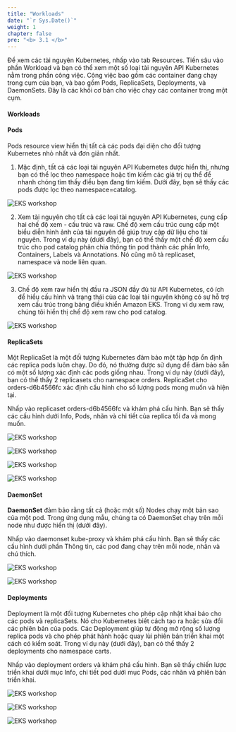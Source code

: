 ```yaml
---
title: "Workloads"
date: "`r Sys.Date()`"
weight: 1
chapter: false
pre: "<b> 3.1 </b>"
---
```


Để xem các tài nguyên Kubernetes, nhấp vào tab Resources. Tiến sâu vào phần Workload và bạn có thể xem một số loại tài nguyên API Kubernetes nằm trong phần công việc. Công việc bao gồm các container đang chạy trong cụm của bạn, và bao gồm Pods, ReplicaSets, Deployments, và DaemonSets. Đây là các khối cơ bản cho việc chạy các container trong một cụm.


#### Workloads

#### Pods

Pods resource view hiển thị tất cả các pods đại diện cho đối tượng Kubernetes nhỏ nhất và đơn giản nhất.

1. Mặc định, tất cả các loại tài nguyên API Kubernetes được hiển thị, nhưng bạn có thể lọc theo namespace hoặc tìm kiếm các giá trị cụ thể để nhanh chóng tìm thấy điều bạn đang tìm kiếm. Dưới đây, bạn sẽ thấy các pods được lọc theo namespace=catalog.

![EKS workshop](/EKS-Workshop-4/images/0005/0002.png?featherlight=false&width=90pc)

2. Xem tài nguyên cho tất cả các loại tài nguyên API Kubernetes, cung cấp hai chế độ xem - cấu trúc và raw. Chế độ xem cấu trúc cung cấp một biểu diễn hình ảnh của tài nguyên để giúp truy cập dữ liệu cho tài nguyên. Trong ví dụ này (dưới đây), bạn có thể thấy một chế độ xem cấu trúc cho pod catalog phân chia thông tin pod thành các phần Info, Containers, Labels và Annotations. Nó cũng mô tả replicaset, namespace và node liên quan.

![EKS workshop](/EKS-Workshop-4/images/0005/0003.png?featherlight=false&width=90pc)

3. Chế độ xem raw hiển thị đầu ra JSON đầy đủ từ API Kubernetes, có ích để hiểu cấu hình và trạng thái của các loại tài nguyên không có sự hỗ trợ xem cấu trúc trong bảng điều khiển Amazon EKS. Trong ví dụ xem raw, chúng tôi hiển thị chế độ xem raw cho pod catalog.

![EKS workshop](/EKS-Workshop-4/images/0005/0004.png?featherlight=false&width=90pc)

#### ReplicaSets

Một ReplicaSet là một đối tượng Kubernetes đảm bảo một tập hợp ổn định các replica pods luôn chạy. Do đó, nó thường được sử dụng để đảm bảo sẵn có một số lượng xác định các pods giống nhau. Trong ví dụ này (dưới đây), bạn có thể thấy 2 replicasets cho namespace orders. ReplicaSet cho orders-d6b4566fc xác định cấu hình cho số lượng pods mong muốn và hiện tại.

Nhấp vào replicaset orders-d6b4566fc và khám phá cấu hình. Bạn sẽ thấy các cấu hình dưới Info, Pods, nhãn và chi tiết của replica tối đa và mong muốn.

![EKS workshop](/EKS-Workshop-4/images/0005/0005.png?featherlight=false&width=90pc)

![EKS workshop](/EKS-Workshop-4/images/0005/0006.png?featherlight=false&width=90pc)


![EKS workshop](/EKS-Workshop-4/images/0005/0007.png?featherlight=false&width=90pc)


![EKS workshop](/EKS-Workshop-4/images/0005/0008.png?featherlight=false&width=90pc)

#### DaemonSet


**DaemonSet** đảm bảo rằng tất cả (hoặc một số) Nodes chạy một bản sao của một pod. Trong ứng dụng mẫu, chúng ta có DaemonSet chạy trên mỗi node như được hiển thị (dưới đây).

Nhấp vào daemonset kube-proxy và khám phá cấu hình. Bạn sẽ thấy các cấu hình dưới phần Thông tin, các pod đang chạy trên mỗi node, nhãn và chú thích.


![EKS workshop](/EKS-Workshop-4/images/0005/0009.png?featherlight=false&width=90pc)


![EKS workshop](/EKS-Workshop-4/images/0005/00010.png?featherlight=false&width=90pc)


#### Deployments


Deployment là một đối tượng Kubernetes cho phép cập nhật khai báo cho các pods và replicaSets. Nó cho Kubernetes biết cách tạo ra hoặc sửa đổi các phiên bản của pods. Các Deployment giúp tự động mở rộng số lượng replica pods và cho phép phát hành hoặc quay lùi phiên bản triển khai một cách có kiểm soát. Trong ví dụ này (dưới đây), bạn có thể thấy 2 deployments cho namespace carts.

Nhấp vào deployment orders và khám phá cấu hình. Bạn sẽ thấy chiến lược triển khai dưới mục Info, chi tiết pod dưới mục Pods, các nhãn và phiên bản triển khai.


![EKS workshop](/EKS-Workshop-4/images/0005/00011.png?featherlight=false&width=90pc)


![EKS workshop](/EKS-Workshop-4/images/0005/00012.png?featherlight=false&width=90pc)


![EKS workshop](/EKS-Workshop-4/images/0005/00013.png?featherlight=false&width=90pc)

    